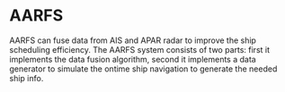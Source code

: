 AARFS
=====

AARFS can fuse data from AIS and APAR radar to improve the ship scheduling efficiency. The AARFS system consists of two parts: first it implements the data fusion algorithm, second it implements a data generator to simulate the ontime ship navigation to generate the needed ship info.
